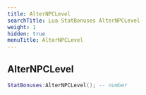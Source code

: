```yaml
---
title: AlterNPCLevel
searchTitle: Lua StatBonuses AlterNPCLevel
weight: 1
hidden: true
menuTitle: AlterNPCLevel
---
```

## AlterNPCLevel
```lua
StatBonuses:AlterNPCLevel(); -- number
```